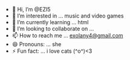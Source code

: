 - 👋 Hi, I’m @EZI5
- 👀 I’m interested in ... music and video games 
- 🌱 I’m currently learning ... html 
- 💞️ I’m looking to collaborate on ...
- 📫 How to reach me ... exolany4@gmail.com
- 😄 Pronouns: ... she 
- ⚡ Fun fact: ... i love cats (^o^)<3

<!---
EZI5/EZI5 is a ✨ special ✨ repository because its `README.md` (this file) appears on your GitHub profile.
You can click the Preview link to take a look at your changes.
--->
